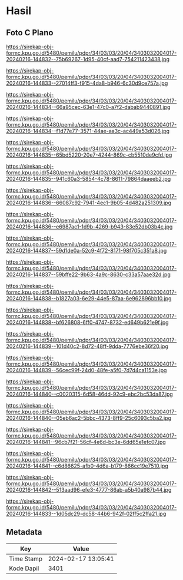 # Hasil

## Foto C Plano

https://sirekap-obj-formc.kpu.go.id/5480/pemilu/pdpr/34/03/03/20/04/3403032004017-20240216-144832--75b69267-1d95-40cf-aad7-754211423438.jpg

https://sirekap-obj-formc.kpu.go.id/5480/pemilu/pdpr/34/03/03/20/04/3403032004017-20240216-144833--27014ff3-f915-4da8-b946-6c30d9ce757a.jpg

https://sirekap-obj-formc.kpu.go.id/5480/pemilu/pdpr/34/03/03/20/04/3403032004017-20240216-144834--66a95cec-63e1-47c0-a7f2-dabab9440891.jpg

https://sirekap-obj-formc.kpu.go.id/5480/pemilu/pdpr/34/03/03/20/04/3403032004017-20240216-144834--f1d77e77-3571-44ae-aa3c-ac449a53d026.jpg

https://sirekap-obj-formc.kpu.go.id/5480/pemilu/pdpr/34/03/03/20/04/3403032004017-20240216-144835--65bd5220-20e7-4244-869c-cb5510de9cfd.jpg

https://sirekap-obj-formc.kpu.go.id/5480/pemilu/pdpr/34/03/03/20/04/3403032004017-20240216-144835--941c60a3-5854-4c78-8611-79864daaeeb2.jpg

https://sirekap-obj-formc.kpu.go.id/5480/pemilu/pdpr/34/03/03/20/04/3403032004017-20240216-144836--66087c92-7941-4ec1-9b05-4d482a251309.jpg

https://sirekap-obj-formc.kpu.go.id/5480/pemilu/pdpr/34/03/03/20/04/3403032004017-20240216-144836--e6987ac1-1d9b-4269-b943-83e52db03b4c.jpg

https://sirekap-obj-formc.kpu.go.id/5480/pemilu/pdpr/34/03/03/20/04/3403032004017-20240216-144837--59d1de0a-52c9-4f72-8171-98f705c351a8.jpg

https://sirekap-obj-formc.kpu.go.id/5480/pemilu/pdpr/34/03/03/20/04/3403032004017-20240216-144837--59bffe22-9b63-4a9c-8630-c33a57aae32d.jpg

https://sirekap-obj-formc.kpu.go.id/5480/pemilu/pdpr/34/03/03/20/04/3403032004017-20240216-144838--b1827a03-6e29-44e5-87aa-6e962896bb10.jpg

https://sirekap-obj-formc.kpu.go.id/5480/pemilu/pdpr/34/03/03/20/04/3403032004017-20240216-144838--bf626808-6ff0-4747-8732-ed649b621e9f.jpg

https://sirekap-obj-formc.kpu.go.id/5480/pemilu/pdpr/34/03/03/20/04/3403032004017-20240216-144839--101d40c2-8d72-48ff-9dda-7776ebe36f20.jpg

https://sirekap-obj-formc.kpu.go.id/5480/pemilu/pdpr/34/03/03/20/04/3403032004017-20240216-144839--56cec99f-24d0-48fe-a5f0-7d7d4ca1153e.jpg

https://sirekap-obj-formc.kpu.go.id/5480/pemilu/pdpr/34/03/03/20/04/3403032004017-20240216-144840--c0020315-6d58-46dd-92c9-ebc2bc53da87.jpg

https://sirekap-obj-formc.kpu.go.id/5480/pemilu/pdpr/34/03/03/20/04/3403032004017-20240216-144840--05eb6ac2-5bbc-4373-8ff9-25c6093c5ba2.jpg

https://sirekap-obj-formc.kpu.go.id/5480/pemilu/pdpr/34/03/03/20/04/3403032004017-20240216-144841--96cb7f21-56cf-4e6d-bc3e-6dd65e1efc07.jpg

https://sirekap-obj-formc.kpu.go.id/5480/pemilu/pdpr/34/03/03/20/04/3403032004017-20240216-144841--c6d86625-afb0-4d6a-b179-866cc19e7510.jpg

https://sirekap-obj-formc.kpu.go.id/5480/pemilu/pdpr/34/03/03/20/04/3403032004017-20240216-144842--513aad96-efe3-4777-86ab-a5b40a987b44.jpg

https://sirekap-obj-formc.kpu.go.id/5480/pemilu/pdpr/34/03/03/20/04/3403032004017-20240216-144833--1d05dc29-dc58-44b6-942f-02ff5c2ffa21.jpg


## Metadata

| Key        | Value               |
| ---------- | ------------------- |
| Time Stamp | 2024-02-17 13:05:41 |
| Kode Dapil | 3401                |



